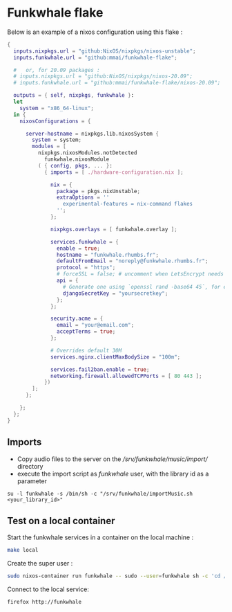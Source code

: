 # Funkwhale flake

Below is an example of a nixos configuration using this flake :

```nix
{
  inputs.nixpkgs.url = "github:NixOS/nixpkgs/nixos-unstable";
  inputs.funkwhale.url = "github:mmai/funkwhale-flake";

  #   or, for 20.09 packages :
  # inputs.nixpkgs.url = "github:NixOS/nixpkgs/nixos-20.09";
  # inputs.funkwhale.url = "github:mmai/funkwhale-flake/nixos-20.09";

  outputs = { self, nixpkgs, funkwhale }: 
  let
    system = "x86_64-linux";
  in {
    nixosConfigurations = {

      server-hostname = nixpkgs.lib.nixosSystem {
        system = system;
        modules = [ 
          nixpkgs.nixosModules.notDetected
	        funkwhale.nixosModule
          ( { config, pkgs, ... }:
            { imports = [ ./hardware-configuration.nix ];

              nix = {
                package = pkgs.nixUnstable;
                extraOptions = ''
                  experimental-features = nix-command flakes
                '';
              };

              nixpkgs.overlays = [ funkwhale.overlay ];

              services.funkwhale = {
                enable = true;
                hostname = "funkwhale.rhumbs.fr";
                defaultFromEmail = "noreply@funkwhale.rhumbs.fr";
                protocol = "https";
                # forceSSL = false; # uncomment when LetsEncrypt needs to access "http:" in order to check domain
                api = {
                  # Generate one using `openssl rand -base64 45`, for example
                  djangoSecretKey = "yoursecretkey";
                };
              };

              security.acme = {
                email = "your@email.com";
                acceptTerms = true;
              };

              # Overrides default 30M
              services.nginx.clientMaxBodySize = "100m";

              services.fail2ban.enable = true;
              networking.firewall.allowedTCPPorts = [ 80 443 ];
            })
        ];
      };

    };
  };
}
```

## Imports

* Copy audio files to the server on the _/srv/funkwhale/music/import/_ directory
* execute the import script as _funkwhale_ user, with the library id as a parameter
```
su -l funkwhale -s /bin/sh -c "/srv/funkwhale/importMusic.sh <your_library_id>"
```

## Test on a local container

Start the funkwhale services in a container on the local machine :

```sh
make local
```

Create the super user :

```sh
sudo nixos-container run funkwhale -- sudo --user=funkwhale sh -c 'cd /srv/funkwhale && ./createSuperUser.sh'
```

Connect to the local service:

```sh
firefox http://funkwhale
```
